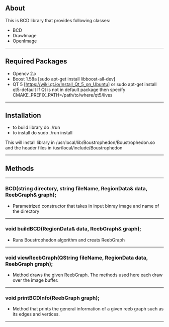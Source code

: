 ## About

This is BCD library that provides following classes:
- BCD
- DrawImage
- OpenImage
______
## Required Packages

- Opencv 2.x 
- Boost 1.58a [sudo apt-get install libboost-all-dev]
- QT 5 [https://wiki.qt.io/Install_Qt_5_on_Ubuntu] or sudo apt-get install qt5-default
 If Qt is not in default package then specify CMAKE_PREFIX_PATH=/path/to/where/qt5/lives
______
## Installation

- to build library do ./run
- to install do sudo ./run install

This will install library in /usr/local/lib/Boustrophedon/Boustrophedon.so
and the header files in /usr/local/include/Boustrophedon

______
## Methods
----------------------
### BCD(string directory, string fileName, RegionData& data, ReebGraph& graph);


- Parametrized constructor that takes in input binray image and name of the directory
----------------------
### void buildBCD(RegionData& data, ReebGraph& graph);

- Runs Boustrophedon algorithm and creats ReebGraph 
----------------------
### void viewReebGraph(QString fileName, RegionData data, ReebGraph graph);
  
- Method draws the given ReebGraph. The methods used here each draw over
  the image buffer.
----------------------
### void printBCDInfo(ReebGraph graph);

-  Method that prints the general information of a given reeb graph such as its edges and vertices.
----------------------
